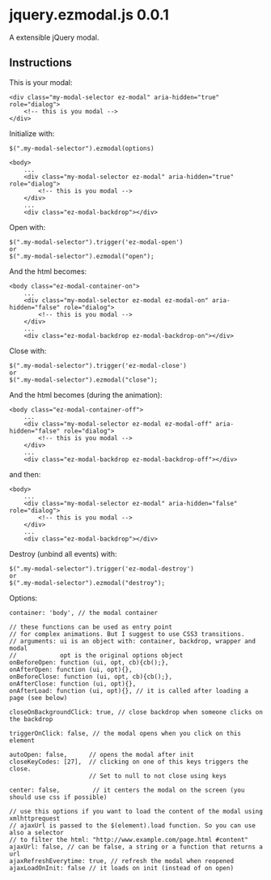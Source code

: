 jquery.ezmodal.js 0.0.1
=======================
A extensible jQuery modal.

Instructions
------------
This is your modal:

    <div class="my-modal-selector ez-modal" aria-hidden="true" role="dialog">
        <!-- this is you modal -->
    </div>

Initialize with:
 
    $(".my-modal-selector").ezmodal(options)

    <body>
        ...
        <div class="my-modal-selector ez-modal" aria-hidden="true" role="dialog">
            <!-- this is you modal -->
        </div>
        ...
        <div class="ez-modal-backdrop"></div>

Open with:

    $(".my-modal-selector").trigger('ez-modal-open')
    or
    $(".my-modal-selector").ezmodal("open");

And the html becomes:

    <body class="ez-modal-container-on">
        ...
        <div class="my-modal-selector ez-modal ez-modal-on" aria-hidden="false" role="dialog">
            <!-- this is you modal -->
        </div>
        ...
        <div class="ez-modal-backdrop ez-modal-backdrop-on"></div>

Close with:

    $(".my-modal-selector").trigger('ez-modal-close')
    or
    $(".my-modal-selector").ezmodal("close");

And the html becomes (during the animation):

    <body class="ez-modal-container-off">
        ...
        <div class="my-modal-selector ez-modal ez-modal-off" aria-hidden="false" role="dialog">
            <!-- this is you modal -->
        </div>
        ...
        <div class="ez-modal-backdrop ez-modal-backdrop-off"></div>

and then:

    <body>
        ...
        <div class="my-modal-selector ez-modal" aria-hidden="false" role="dialog">
            <!-- this is you modal -->
        </div>
        ...
        <div class="ez-modal-backdrop"></div>

Destroy (unbind all events) with:

    $(".my-modal-selector").trigger('ez-modal-destroy')
    or
    $(".my-modal-selector").ezmodal("destroy");

Options:

    container: 'body', // the modal container

    // these functions can be used as entry point
    // for complex animations. But I suggest to use CSS3 transitions.
    // arguments: ui is an object with: container, backdrop, wrapper and modal
    //            opt is the original options object  
    onBeforeOpen: function (ui, opt, cb){cb();},
    onAfterOpen: function (ui, opt){},
    onBeforeClose: function (ui, opt, cb){cb();},
    onAfterClose: function (ui, opt){},
    onAfterLoad: function (ui, opt){}, // it is called after loading a page (see below)

    closeOnBackgroundClick: true, // close backdrop when someone clicks on the backdrop

    triggerOnClick: false, // the modal opens when you click on this element

    autoOpen: false,      // opens the modal after init
    closeKeyCodes: [27],  // clicking on one of this keys triggers the close. 
                          // Set to null to not close using keys

    center: false,         // it centers the modal on the screen (you should use css if possible)
    
    // use this options if you want to load the content of the modal using xmlhttprequest
    // ajaxUrl is passed to the $(element).load function. So you can use also a selector
    // to filter the html: "http://www.example.com/page.html #content"
    ajaxUrl: false, // can be false, a string or a function that returns a url
    ajaxRefreshEverytime: true, // refresh the modal when reopened
    ajaxLoadOnInit: false // it loads on init (instead of on open)

